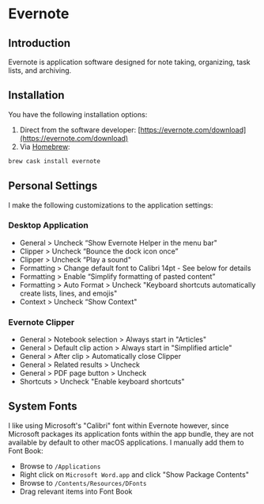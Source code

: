 # Evernote

## Introduction

Evernote is application software designed for note taking, organizing, task lists, and archiving.

## Installation

You have the following installation options:

1. Direct from the software developer: [https://evernote.com/download](https://evernote.com/download)
1. Via [Homebrew](https://brew.sh):

```bash
brew cask install evernote
```

## Personal Settings

I make the following customizations to the application settings:

### Desktop Application

* General > Uncheck “Show Evernote Helper in the menu bar"
* Clipper > Uncheck “Bounce the dock icon once”
* Clipper > Uncheck “Play a sound"
* Formatting > Change default font to Calibri 14pt - See below for details
* Formatting > Enable “Simplify formatting of pasted content”
* Formatting > Auto Format > Uncheck "Keyboard shortcuts automatically create lists, lines, and emojis"
* Context > Uncheck “Show Context"

### Evernote Clipper

* General > Notebook selection > Always start in "Articles"
* General > Default clip action > Always start in "Simplified article"
* General > After clip > Automatically close Clipper
* General > Related results > Uncheck
* General > PDF page button > Uncheck
* Shortcuts > Uncheck "Enable keyboard shortcuts"

## System Fonts

I like using Microsoft's "Calibri" font within Evernote however, since Microsoft packages its application fonts within the app bundle, they are not available by default to other macOS applications. I manually add them to Font Book:

* Browse to `/Applications`
* Right click on `Microsoft Word.app` and click "Show Package Contents"
* Browse to `/Contents/Resources/DFonts`
* Drag relevant items into Font Book

